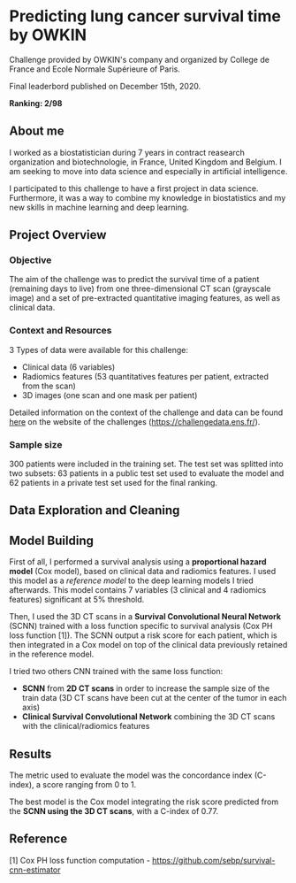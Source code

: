 # Predicting lung cancer survival time by OWKIN

Challenge provided by OWKIN's company and organized by College de France and Ecole Normale Supérieure of Paris.

Final leaderbord published on December 15th, 2020.

**Ranking: 2/98** 

## About me
I worked as a biostatistician during 7 years in contract reasearch organization and biotechnologie, in France, United Kingdom and Belgium.
I am seeking to move into data science and especially in artificial intelligence.

I participated to this challenge to have a first project in data science. Furthermore, it was a way to combine my knowledge in biostatistics and my new skills in machine learning and deep learning.

## Project Overview

### Objective

The aim of the challenge was to predict the survival time of a patient (remaining days to live) from one three-dimensional CT scan (grayscale image) and a set of pre-extracted quantitative imaging features, as well as clinical data.

### Context and Resources

 3 Types of data were available for this challenge:
 * Clinical data (6 variables)
 * Radiomics features (53 quantitatives features per patient, extracted from the scan)
 * 3D images (one scan and one mask per patient)

Detailed information on the context of the challenge and data can be found [here](https://challengedata.ens.fr/participants/challenges/33/) on the website of the challenges (https://challengedata.ens.fr/).

### Sample size

300 patients were included in the training set. 
The test set was splitted into two subsets: 63 patients in a public test set used to evaluate the model and 62 patients in a private test set used for the final ranking.

## Data Exploration and Cleaning

## Model Building

First of all, I performed a survival analysis using a **proportional hazard model** (Cox model), based on clinical data and radiomics features. I used this model as a *reference model* to the deep learning models I tried afterwards. This model contains 7 variables (3 clinical and 4 radiomics features) significant at 5% threshold.

Then, I used the 3D CT scans in a **Survival Convolutional Neural Network** (SCNN) trained with a loss function specific to survival analysis (Cox PH loss function [1]). The SCNN output a risk score for each patient, which is then integrated in a Cox model on top of the clinical data previously retained in the reference model.

I tried two others CNN trained with the same loss function:
* **SCNN** from **2D CT scans** in order to increase the sample size of the train data (3D CT scans have been cut at the center of the tumor in each axis)
* **Clinical Survival Convolutional Network** combining the 3D CT scans with the clinical/radiomics features

## Results

The metric used to evaluate the model was the concordance index (C-index), a score ranging from 0 to 1.

The best model is the Cox model integrating the risk score predicted from the **SCNN using the 3D CT scans**, with a C-index of 0.77.

## Reference 

[1] Cox PH loss function computation - https://github.com/sebp/survival-cnn-estimator
